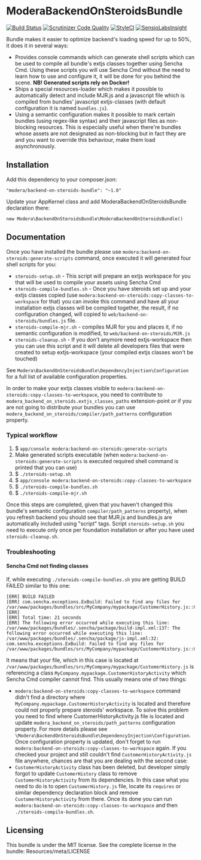 # ModeraBackendOnSteroidsBundle

[![Build Status](https://travis-ci.org/modera/ModeraBackendOnSteroidsBundle.svg?branch=1.0)](https://travis-ci.org/modera/ModeraBackendOnSteroidsBundle)
[![Scrutinizer Code Quality](https://scrutinizer-ci.com/g/modera/ModeraBackendOnSteroidsBundle/badges/quality-score.png?b=master)](https://scrutinizer-ci.com/g/modera/ModeraBackendOnSteroidsBundle/?branch=master)
[![StyleCI](https://styleci.io/repos/42174529/shield)](https://styleci.io/repos/42174529)
[![SensioLabsInsight](https://insight.sensiolabs.com/projects/3344faef-45b0-4cf9-8d7a-e2e817f0588f/mini.png)](https://insight.sensiolabs.com/projects/3344faef-45b0-4cf9-8d7a-e2e817f0588f)

Bundle makes it easier to optimize backend's loading speed for up to 50%, it does it in several ways:

 * Provides console commands which can generate shell scripts which can be used to compile all bundle's
 extjs classes together using Sencha Cmd. Using these scripts you will use Sencha Cmd without
  the need to learn how to use and configure it, it will be done for you behind the scene. **NB! Generated scripts rely on Docker!**
 * Ships a special resources-loader which makes it possible to automatically detect and include
 MJR.js and a javascript file which is compiled from bundles' javascript extjs-classes (with default configuration
 it is named `bundles.js`).
 * Using a semantic configuration makes it possible to mark certain bundles (using regex-like syntax) and their
 javascript files as non-blocking resources. This is especially useful when there're bundles whose assets
 are not designated as non-blocking but in fact they are and you want to override this behaviour, make them load
 asynchronously.

## Installation

Add this dependency to your composer.json:

    "modera/backend-on-steroids-bundle": "~1.0"

Update your AppKernel class and add ModeraBackendOnSteroidsBundle declaration there:

    new Modera\BackendOnSteroidsBundle\ModeraBackendOnSteroidsBundle()

## Documentation

Once you have installed the bundle please use `modera:backend-on-steroids:generate-scripts` command, once
executed it will generated four shell scripts for you:

 * `steroids-setup.sh`  - This script will prepare an extjs workspace for you that will be used to compile your
 assets using Sencha Cmd
 * `steroids-compile-bundles.sh` - Once you have steroids set up and your extjs classes copied (use `modera:backend-on-steroids:copy-classes-to-workspace`
 for that) you can invoke this command and have all your installation extjs classes will be compiled together, the result, if
 no configuration changed, will copied to `web/backend-on-steroids/bundles.js` file.
 * `steroids-compile-mjr.sh` - compiles MJR for you and places it, if no semantic configuration is modified, to
 `web/backend-on-steroids/MJR.js`
 * `steroids-cleanup.sh`  - If you don't anymore need extjs-workspace then you can use this script and it will delete
 all developers files that were created to setup extjs-workspace (your compiled extjs classes won't be touched)

See `Modera\BackendOnSteroidsBundle\DependencyInjection\Configuration` for a full list of available configuration
properties.

In order to make your extjs classes visible to `modera:backend-on-steroids:copy-classes-to-workspace`, you need to contribute
to `modera_backend_on_steroids.extjs_classes_paths` extension-point *or* if you are not going to distribute your bundles
you can use `modera_backend_on_steroids/compiler/path_patterns` configuration property.

### Typical workflow

1. $ `app/console modera:backend-on-steroids:generate-scripts`
2. Make generated scripts executable (when `modera:backend-on-steroids:generate-scripts` is executed required shell command is printed that you can use)
3. $ `./steroids-setup.sh`
4. $ `app/console modera:backend-on-steroids:copy-classes-to-workspace`
5. $ `./steroids-compile-bundles.sh`
6. $ `./steroids-compile-mjr.sh`

Once this steps are completed, given that you haven't changed this bundle's semantic configuration
`compiler/path_patterns` property), when you refresh backend you should see that MJR.js and bundles.js are
automatically included using "script" tags. Script `steroids-setup.sh` you need to execute only once per
foundation installation or after you have used `steroids-cleanup.sh`.

### Troubleshooting

#### Sencha Cmd not finding classes

If, while executing `./steroids-compile-bundles.sh` you are getting BUILD FAILED similar to this one:

```
[ERR] BUILD FAILED
[ERR] com.sencha.exceptions.ExBuild: Failed to find any files for /var/www/packages/bundles/src/MyCompany/mypackage/CustomerHistory.js::ClassRequire::MyCompany.mypackage.CustomerHistoryActivity
[ERR]
[ERR] Total time: 21 seconds
[ERR] The following error occurred while executing this line:
/var/www/packages/bundles/.sencha/package/build-impl.xml:137: The following error occurred while executing this line:
/var/www/packages/bundles/.sencha/package/js-impl.xml:32: com.sencha.exceptions.ExBuild: Failed to find any files for
/var/www/packages/bundles/src/MyCompany/mypackage/CustomerHistory.js::ClassRequire::MyCompany.mypackage.CustomerHistoryActivity
```

It means that your file, which in this case is located at `/var/www/packages/bundles/src/MyCompany/mypackage/CustomerHistory.js`
is referencing a class `MyCompany.mypackage.CustomerHistoryActivity` which Sencha Cmd compiler cannot find. This usually
means one of two things:

- `modera:backend-on-steroids:copy-classes-to-workspace` command didn't find a directory where `MyCompany.mypackage.CustomerHistoryActivity` is
located and therefore could not properly prepare steroids' workspace. To solve this problem you need to find where CustomerHistoryActivity.js
file is located and update `modera_backend_on_steroids/path_patterns` configuration property. For more details
please see `\Modera\BackendOnSteroidsBundle\DependencyInjection\Configuration`. Once configuration property is updated,
don't forget to run `modera:backend-on-steroids:copy-classes-to-workspace` again. If you checked your project and still
couldn't find `CustomerHistoryActivity.js` file anywhere, chances are that you are dealing with the second case:
- `CustomerHistoryActivity` class has been deleted, but developer simply forgot to update `CustomerHistory` class to remove
`CustomerHistoryActivity`  from its dependencies. In this case what you need to do is to open `CustomerHistory.js` file,
locate its `requires` or similar dependency declaration block and remove `CustomerHistoryActivity` from there. Once
its done you can run `modera:backend-on-steroids:copy-classes-to-workspace` and then `./steroids-compile-bundles.sh`.

## Licensing

This bundle is under the MIT license. See the complete license in the bundle:
Resources/meta/LICENSE
